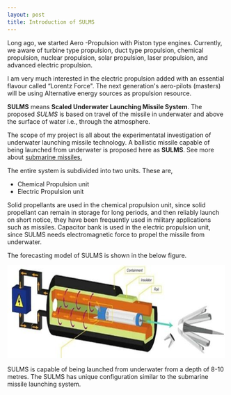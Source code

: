 ```yaml
---
layout: post
title: Introduction of SULMS
---
```

  Long ago, we started Aero -Propulsion with Piston type engines. Currently, we aware of turbine type propulsion, duct type propulsion, chemical propulsion, nuclear propulsion, solar propulsion, laser propulsion, and advanced electric propulsion. 

  I am very much interested in the electric propulsion added with an essential flavour called “Lorentz Force". The next generation's aero-pilots (masters) will be using Alternative energy sources as propulsion resource.
 
 **SULMS** means **Scaled Underwater Launching Missile System**. The proposed *SULMS* is based on travel of the missile in underwater and above the surface of water i.e., through the atmosphere. 

The scope of my project is all about the experimentatal investigation of underwater launching missile technology. A ballistic missile capable of being launched from underwater is proposed here as **SULMS**.  See more about [submarine missiles.](https://en.wikipedia.org/wiki/Submarine-launched_ballistic_missile)

The entire system is subdivided into two units. These are,

* Chemical Propulsion unit
* Electric Propulsion unit

Solid propellants are used in the chemical propulsion unit, since solid propellant can remain in storage for long periods, and then reliably launch on short notice, they have been frequently used in military applications such as missiles. Capacitor bank is used in the electric propulsion unit, since SULMS needs electromagnetic force to propel the missile from underwater. 

The forecasting model of SULMS is shown in the below figure.

<img src= "/images/sulms/sulms model.jpg" width= "500px">

SULMS is capable of being launched from underwater from a depth of 8-10 metres. The SULMS has unique configuration similar to the submarine missile launching system.
